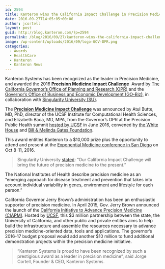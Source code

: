 ```yaml
---
id: 2594
title: Kanteron wins the California Impact Challenge in Precision Medicine award
date: 2016-09-27T14:05:05+00:00
author: jcortell
layout: post
guid: http://blog.kanteron.com/?p=2594
permalink: /blog/2016/09/27/kanteron-wins-the-california-impact-challenge-in-precision-medicine-award/
image: /wp-content/uploads/2016/09/logo-GOV-OPR.png
categories:
  - Awards
  - HealthCare
  - Kanteron
  - Kanteron News
---
```

Kanteron Systems has been recognized as the leader in Precision Medicine, and awarded the 2016 [**Precision Medicine Impact Challenge**](http://singularityu.org/ca-impact-challenge/)  Award by [The California Governor’s Office of Planning and Research (OPR)](https://www.opr.ca.gov/) and the [Governor’s Office of Business and Economic Development (GO-Biz)](https://business.ca.gov/), in collaboration with [Singularity University (SU)](https://exponential.singularityu.org/medicine/).

The [**Precision Medicine Impact Challenge**](http://singularityu.org/ca-impact-challenge/) was announced by Atul Butte, MD, PhD, director of the UCSF Institute for Computational Health Sciences, and Elizabeth Baca, MD, MPA, from the Governor&#8217;s OPR at the Precision Public Health summit [hosted by UCSF](https://www.ucsf.edu/news/2016/06/403221/white-house-gates-foundation-summit-explores-applying-precision-medicine-public) in June 2016, convened by [the White House](https://www.whitehouse.gov/the-press-office/2016/02/25/fact-sheet-obama-administration-announces-key-actions-accelerate) and [Bill & Melinda Gates Foundation](http://www.gatesfoundation.org/).

This award entitles Kanteron to a $10,000 prize plus the opportunity to attend and present at the [Exponential Medicine conference in San Diego](https://exponential.singularityu.org/medicine/) on Oct 8-11, 2016.

> Singularity University [stated](https://twitter.com/singularityu/status/748215025416953856): &#8220;Our California Impact Challenge will bring the future of precision medicine to the present.&#8221;

The National Institutes of Health describe precision medicine as an &#8220;emerging approach for disease treatment and prevention that takes into account individual variability in genes, environment and lifestyle for each person.&#8221;

California Governor Jerry Brown&#8217;s administration has been an enthusiastic supporter of precision medicine. In April 2015, Gov. Jerry Brown announced the launch of the [California Initiative to Advance Precision Medicine (CIAPM)](http://www.ciapm.org/). Hosted by [UCSF](https://www.ucsf.edu/), this $3 million partnership between the state, the University of California, and other public and private entities aims to help build the infrastructure and assemble the resources necessary to advance precision medicine-oriented data, tools and applications. The governor&#8217;s 2016-17 budget proposal would add another $10 million to fund additional demonstration projects within the precision medicine initiative.

> &#8220;Kanteron Systems is proud to have been recognized by such a prestigious award as a leader in precision medicine&#8221;, said Jorge Cortell, Founder & CEO, Kanteron Systems.